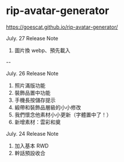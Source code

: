 # rip-avatar-generator

https://goescat.github.io/rip-avatar-generator/

July. 27 Release Note
1. 圖片換 webp、預先載入

--

July. 26 Release Note

1. 照片滿版功能
2. 裝飾品置中功能
3. 手機長按儲存提示
4. 緞帶和裝飾品層級的小小修改
5. 我們懷念他素材小小更新（字體置中了！）
6. 新增素材：雲彩和奠

July. 24 Release Note

1. 加入基本 RWD
2. 幹話預設收合

